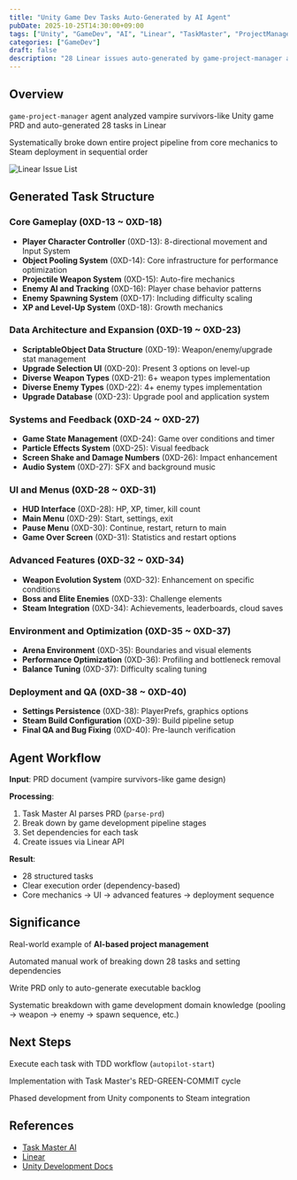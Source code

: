 ```yaml
---
title: "Unity Game Dev Tasks Auto-Generated by AI Agent"
pubDate: 2025-10-25T14:30:00+09:00
tags: ["Unity", "GameDev", "AI", "Linear", "TaskMaster", "ProjectManagement"]
categories: ["GameDev"]
draft: false
description: "28 Linear issues auto-generated by game-project-manager agent from PRD - Complete pipeline for vampire survivors-like game development"
---
```



## Overview

`game-project-manager` agent analyzed vampire survivors-like Unity game PRD and auto-generated 28 tasks in Linear

Systematically broke down entire project pipeline from core mechanics to Steam deployment in sequential order

![Linear Issue List](/images/posts/2025-10/linear-issues.png)

## Generated Task Structure

### Core Gameplay (0XD-13 ~ 0XD-18)
- **Player Character Controller** (0XD-13): 8-directional movement and Input System
- **Object Pooling System** (0XD-14): Core infrastructure for performance optimization
- **Projectile Weapon System** (0XD-15): Auto-fire mechanics
- **Enemy AI and Tracking** (0XD-16): Player chase behavior patterns
- **Enemy Spawning System** (0XD-17): Including difficulty scaling
- **XP and Level-Up System** (0XD-18): Growth mechanics

### Data Architecture and Expansion (0XD-19 ~ 0XD-23)
- **ScriptableObject Data Structure** (0XD-19): Weapon/enemy/upgrade stat management
- **Upgrade Selection UI** (0XD-20): Present 3 options on level-up
- **Diverse Weapon Types** (0XD-21): 6+ weapon types implementation
- **Diverse Enemy Types** (0XD-22): 4+ enemy types implementation
- **Upgrade Database** (0XD-23): Upgrade pool and application system

### Systems and Feedback (0XD-24 ~ 0XD-27)
- **Game State Management** (0XD-24): Game over conditions and timer
- **Particle Effects System** (0XD-25): Visual feedback
- **Screen Shake and Damage Numbers** (0XD-26): Impact enhancement
- **Audio System** (0XD-27): SFX and background music

### UI and Menus (0XD-28 ~ 0XD-31)
- **HUD Interface** (0XD-28): HP, XP, timer, kill count
- **Main Menu** (0XD-29): Start, settings, exit
- **Pause Menu** (0XD-30): Continue, restart, return to main
- **Game Over Screen** (0XD-31): Statistics and restart options

### Advanced Features (0XD-32 ~ 0XD-34)
- **Weapon Evolution System** (0XD-32): Enhancement on specific conditions
- **Boss and Elite Enemies** (0XD-33): Challenge elements
- **Steam Integration** (0XD-34): Achievements, leaderboards, cloud saves

### Environment and Optimization (0XD-35 ~ 0XD-37)
- **Arena Environment** (0XD-35): Boundaries and visual elements
- **Performance Optimization** (0XD-36): Profiling and bottleneck removal
- **Balance Tuning** (0XD-37): Difficulty scaling tuning

### Deployment and QA (0XD-38 ~ 0XD-40)
- **Settings Persistence** (0XD-38): PlayerPrefs, graphics options
- **Steam Build Configuration** (0XD-39): Build pipeline setup
- **Final QA and Bug Fixing** (0XD-40): Pre-launch verification

## Agent Workflow

**Input**: PRD document (vampire survivors-like game design)

**Processing**:
1. Task Master AI parses PRD (`parse-prd`)
2. Break down by game development pipeline stages
3. Set dependencies for each task
4. Create issues via Linear API

**Result**:
- 28 structured tasks
- Clear execution order (dependency-based)
- Core mechanics → UI → advanced features → deployment sequence

## Significance

Real-world example of **AI-based project management**

Automated manual work of breaking down 28 tasks and setting dependencies

Write PRD only to auto-generate executable backlog

Systematic breakdown with game development domain knowledge (pooling → weapon → enemy → spawn sequence, etc.)

## Next Steps

Execute each task with TDD workflow (`autopilot-start`)

Implementation with Task Master's RED-GREEN-COMMIT cycle

Phased development from Unity components to Steam integration

## References

- [Task Master AI](https://github.com/tassj0/task-master-ai)
- [Linear](https://linear.app)
- [Unity Development Docs](https://docs.unity3d.com)
